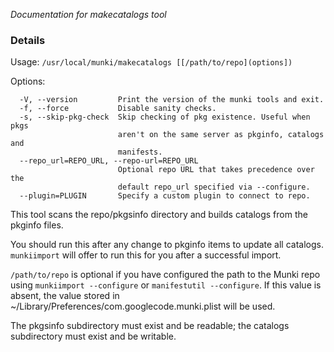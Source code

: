 _Documentation for makecatalogs tool_

### Details

Usage: `/usr/local/munki/makecatalogs [[/path/to/repo](options])`

Options:

```-h, --help            show this help message and exit
  -V, --version         Print the version of the munki tools and exit.
  -f, --force           Disable sanity checks.
  -s, --skip-pkg-check  Skip checking of pkg existence. Useful when pkgs
                        aren't on the same server as pkginfo, catalogs and
                        manifests.
  --repo_url=REPO_URL, --repo-url=REPO_URL
                        Optional repo URL that takes precedence over the
                        default repo_url specified via --configure.
  --plugin=PLUGIN       Specify a custom plugin to connect to repo.
```

This tool scans the repo/pkgsinfo directory and builds catalogs from the pkginfo files.

You should run this after any change to pkginfo items to update all catalogs. `munkiimport` will offer to run this for you after a successful import.

`/path/to/repo` is optional if you have configured the path to the Munki repo using `munkiimport --configure` or `manifestutil --configure`. If this value is absent, the value stored in ~/Library/Preferences/com.googlecode.munki.plist will be used.

The pkgsinfo subdirectory must exist and be readable; the catalogs subdirectory must exist and be writable.